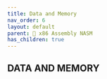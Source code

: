 ```yaml
---
title: Data and Memory
nav_order: 6
layout: default
parent: 🔲 x86 Assembly NASM
has_children: true
---
```


## **DATA AND MEMORY**